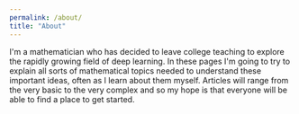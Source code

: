 ```yaml
---
permalink: /about/
title: "About"
---
```


I'm a mathematician who has decided to leave college teaching to explore the
rapidly growing field of deep learning. In these pages I'm going to try to
explain all sorts of mathematical topics needed to understand these important
ideas, often as I learn about them myself.  Articles will range from the very
basic to the very complex and so my hope is that everyone will be able to find
a place to get started.

